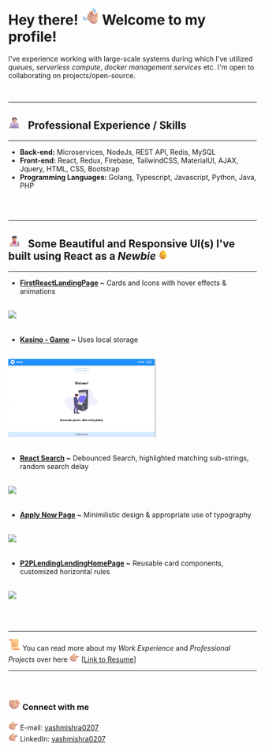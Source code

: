 # Hey there! <img src="./assets/Waving Hand Medium-Light Skin Tone.png" width="35"> Welcome to my profile!

I've experience working with large-scale systems during which I've utilized *queues*, *serverless compute*, *docker management services* etc.
I'm open to collaborating on projects/open-source.

<br><hr>

## <img src="./assets/Man Technologist Light Skin Tone.png" width="25"/> &nbsp; Professional Experience / Skills

<hr>

* **Back‐end:** Microservices, NodeJs, REST API, Redis, MySQL
* **Front‐end:** React, Redux, Firebase, TailwindCSS, MaterialUI, AJAX, Jquery, HTML, CSS, Bootstrap
* **Programming Languages:** Golang, Typescript, Javascript, Python, Java, PHP

<br>
<br>

<hr>

## <img src="./assets/Artist Medium-Light Skin Tone.png" width="25"/> &nbsp; Some Beautiful and Responsive UI(s) I've built using React as a *Newbie* <img src="./assets/Baby.png" width="20"/>

<hr>

* **[FirstReactLandingPage](https://myfirstreactlandingpage.firebaseapp.com/) ~** Cards and Icons with hover effects & animations
<br>
<img src="./assets/FirstReactLandingPage.gif" width="300" />
<br><br>

* **[Kasino - Game](https://kasinowebapp.firebaseapp.com/) ~** Uses local storage
<br>
<img src="./assets/Kasino.gif" width="300" />
<br><br>

* **[React Search](https://github.com/yashmishra0207/React-Search) ~** Debounced Search, highlighted matching sub-strings, random search delay
<br>
<img src="./assets/ReactSearch.gif" width="300" />
<br><br>

* **[Apply Now Page](https://p2plendingwebapp.firebaseapp.com/applyloan) ~** Minimilistic design & appropriate use of typography
<br>
<img src="./assets/ApplyNowPage.gif" width="300" />
<br><br>

* **[P2PLendingLendingHomePage](https://p2plendingwebapp.firebaseapp.com/) ~** Reusable card components, customized horizontal rules
<br>
<img src="./assets/P2PHomepage.gif" width="300" />
<br><br>

<br><hr>

<img src="./assets/Scroll.png" width="25"/> You can read more about my *Work Experience* and *Professional Projects* over here <img src="./assets/Backhand Index Pointing Right Medium-Light Skin Tone.png" width="20"/> [[Link to Resume](https://drive.google.com/file/d/1Uq82u4owkq-yTFv9pHfsSjuvC1NemwH-/view?usp=sharing)]

<hr><br>

### <img src="./assets/Folded Hands Light Skin Tone.png" width="25" /> Connect with me

<img src="./assets/Backhand Index Pointing Right Medium-Light Skin Tone.png" width="20"/> E-mail: [yashmishra0207](mailto:yashmishra0207@gmail.com)<br>
<img src="./assets/Backhand Index Pointing Right Medium-Light Skin Tone.png" width="20"/> LinkedIn: [yashmishra0207](https://linkedin.com/in/yashmishra0207)